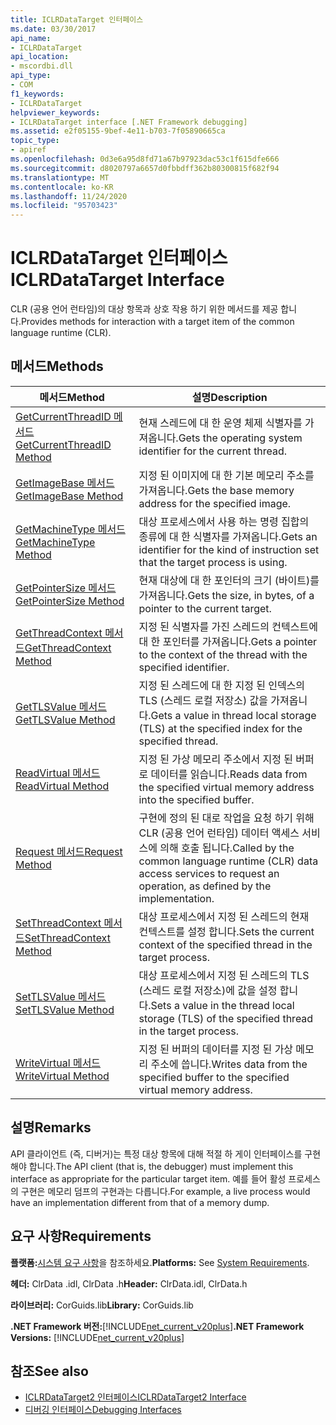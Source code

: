 ```yaml
---
title: ICLRDataTarget 인터페이스
ms.date: 03/30/2017
api_name:
- ICLRDataTarget
api_location:
- mscordbi.dll
api_type:
- COM
f1_keywords:
- ICLRDataTarget
helpviewer_keywords:
- ICLRDataTarget interface [.NET Framework debugging]
ms.assetid: e2f05155-9bef-4e11-b703-7f05890665ca
topic_type:
- apiref
ms.openlocfilehash: 0d3e6a95d8fd71a67b97923dac53c1f615dfe666
ms.sourcegitcommit: d8020797a6657d0fbbdff362b80300815f682f94
ms.translationtype: MT
ms.contentlocale: ko-KR
ms.lasthandoff: 11/24/2020
ms.locfileid: "95703423"
---
```

# <a name="iclrdatatarget-interface"></a><span data-ttu-id="f0a66-102">ICLRDataTarget 인터페이스</span><span class="sxs-lookup"><span data-stu-id="f0a66-102">ICLRDataTarget Interface</span></span>

<span data-ttu-id="f0a66-103">CLR (공용 언어 런타임)의 대상 항목과 상호 작용 하기 위한 메서드를 제공 합니다.</span><span class="sxs-lookup"><span data-stu-id="f0a66-103">Provides methods for interaction with a target item of the common language runtime (CLR).</span></span>  
  
## <a name="methods"></a><span data-ttu-id="f0a66-104">메서드</span><span class="sxs-lookup"><span data-stu-id="f0a66-104">Methods</span></span>  
  
|<span data-ttu-id="f0a66-105">메서드</span><span class="sxs-lookup"><span data-stu-id="f0a66-105">Method</span></span>|<span data-ttu-id="f0a66-106">설명</span><span class="sxs-lookup"><span data-stu-id="f0a66-106">Description</span></span>|  
|------------|-----------------|  
|[<span data-ttu-id="f0a66-107">GetCurrentThreadID 메서드</span><span class="sxs-lookup"><span data-stu-id="f0a66-107">GetCurrentThreadID Method</span></span>](iclrdatatarget-getcurrentthreadid-method.md)|<span data-ttu-id="f0a66-108">현재 스레드에 대 한 운영 체제 식별자를 가져옵니다.</span><span class="sxs-lookup"><span data-stu-id="f0a66-108">Gets the operating system identifier for the current thread.</span></span>|  
|[<span data-ttu-id="f0a66-109">GetImageBase 메서드</span><span class="sxs-lookup"><span data-stu-id="f0a66-109">GetImageBase Method</span></span>](iclrdatatarget-getimagebase-method.md)|<span data-ttu-id="f0a66-110">지정 된 이미지에 대 한 기본 메모리 주소를 가져옵니다.</span><span class="sxs-lookup"><span data-stu-id="f0a66-110">Gets the base memory address for the specified image.</span></span>|  
|[<span data-ttu-id="f0a66-111">GetMachineType 메서드</span><span class="sxs-lookup"><span data-stu-id="f0a66-111">GetMachineType Method</span></span>](iclrdatatarget-getmachinetype-method.md)|<span data-ttu-id="f0a66-112">대상 프로세스에서 사용 하는 명령 집합의 종류에 대 한 식별자를 가져옵니다.</span><span class="sxs-lookup"><span data-stu-id="f0a66-112">Gets an identifier for the kind of instruction set that the target process is using.</span></span>|  
|[<span data-ttu-id="f0a66-113">GetPointerSize 메서드</span><span class="sxs-lookup"><span data-stu-id="f0a66-113">GetPointerSize Method</span></span>](iclrdatatarget-getpointersize-method.md)|<span data-ttu-id="f0a66-114">현재 대상에 대 한 포인터의 크기 (바이트)를 가져옵니다.</span><span class="sxs-lookup"><span data-stu-id="f0a66-114">Gets the size, in bytes, of a pointer to the current target.</span></span>|  
|[<span data-ttu-id="f0a66-115">GetThreadContext 메서드</span><span class="sxs-lookup"><span data-stu-id="f0a66-115">GetThreadContext Method</span></span>](iclrdatatarget-getthreadcontext-method.md)|<span data-ttu-id="f0a66-116">지정 된 식별자를 가진 스레드의 컨텍스트에 대 한 포인터를 가져옵니다.</span><span class="sxs-lookup"><span data-stu-id="f0a66-116">Gets a pointer to the context of the thread with the specified identifier.</span></span>|  
|[<span data-ttu-id="f0a66-117">GetTLSValue 메서드</span><span class="sxs-lookup"><span data-stu-id="f0a66-117">GetTLSValue Method</span></span>](iclrdatatarget-gettlsvalue-method.md)|<span data-ttu-id="f0a66-118">지정 된 스레드에 대 한 지정 된 인덱스의 TLS (스레드 로컬 저장소) 값을 가져옵니다.</span><span class="sxs-lookup"><span data-stu-id="f0a66-118">Gets a value in thread local storage (TLS) at the specified index for the specified thread.</span></span>|  
|[<span data-ttu-id="f0a66-119">ReadVirtual 메서드</span><span class="sxs-lookup"><span data-stu-id="f0a66-119">ReadVirtual Method</span></span>](iclrdatatarget-readvirtual-method.md)|<span data-ttu-id="f0a66-120">지정 된 가상 메모리 주소에서 지정 된 버퍼로 데이터를 읽습니다.</span><span class="sxs-lookup"><span data-stu-id="f0a66-120">Reads data from the specified virtual memory address into the specified buffer.</span></span>|  
|[<span data-ttu-id="f0a66-121">Request 메서드</span><span class="sxs-lookup"><span data-stu-id="f0a66-121">Request Method</span></span>](iclrdatatarget-request-method.md)|<span data-ttu-id="f0a66-122">구현에 정의 된 대로 작업을 요청 하기 위해 CLR (공용 언어 런타임) 데이터 액세스 서비스에 의해 호출 됩니다.</span><span class="sxs-lookup"><span data-stu-id="f0a66-122">Called by the common language runtime (CLR) data access services to request an operation, as defined by the implementation.</span></span>|  
|[<span data-ttu-id="f0a66-123">SetThreadContext 메서드</span><span class="sxs-lookup"><span data-stu-id="f0a66-123">SetThreadContext Method</span></span>](iclrdatatarget-setthreadcontext-method.md)|<span data-ttu-id="f0a66-124">대상 프로세스에서 지정 된 스레드의 현재 컨텍스트를 설정 합니다.</span><span class="sxs-lookup"><span data-stu-id="f0a66-124">Sets the current context of the specified thread in the target process.</span></span>|  
|[<span data-ttu-id="f0a66-125">SetTLSValue 메서드</span><span class="sxs-lookup"><span data-stu-id="f0a66-125">SetTLSValue Method</span></span>](iclrdatatarget-settlsvalue-method.md)|<span data-ttu-id="f0a66-126">대상 프로세스에서 지정 된 스레드의 TLS (스레드 로컬 저장소)에 값을 설정 합니다.</span><span class="sxs-lookup"><span data-stu-id="f0a66-126">Sets a value in the thread local storage (TLS) of the specified thread in the target process.</span></span>|  
|[<span data-ttu-id="f0a66-127">WriteVirtual 메서드</span><span class="sxs-lookup"><span data-stu-id="f0a66-127">WriteVirtual Method</span></span>](iclrdatatarget-writevirtual-method.md)|<span data-ttu-id="f0a66-128">지정 된 버퍼의 데이터를 지정 된 가상 메모리 주소에 씁니다.</span><span class="sxs-lookup"><span data-stu-id="f0a66-128">Writes data from the specified buffer to the specified virtual memory address.</span></span>|  
  
## <a name="remarks"></a><span data-ttu-id="f0a66-129">설명</span><span class="sxs-lookup"><span data-stu-id="f0a66-129">Remarks</span></span>  

 <span data-ttu-id="f0a66-130">API 클라이언트 (즉, 디버거)는 특정 대상 항목에 대해 적절 하 게이 인터페이스를 구현 해야 합니다.</span><span class="sxs-lookup"><span data-stu-id="f0a66-130">The API client (that is, the debugger) must implement this interface as appropriate for the particular target item.</span></span> <span data-ttu-id="f0a66-131">예를 들어 활성 프로세스의 구현은 메모리 덤프의 구현과는 다릅니다.</span><span class="sxs-lookup"><span data-stu-id="f0a66-131">For example, a live process would have an implementation different from that of a memory dump.</span></span>  
  
## <a name="requirements"></a><span data-ttu-id="f0a66-132">요구 사항</span><span class="sxs-lookup"><span data-stu-id="f0a66-132">Requirements</span></span>  

 <span data-ttu-id="f0a66-133">**플랫폼:**[시스템 요구 사항](../../get-started/system-requirements.md)을 참조하세요.</span><span class="sxs-lookup"><span data-stu-id="f0a66-133">**Platforms:** See [System Requirements](../../get-started/system-requirements.md).</span></span>  
  
 <span data-ttu-id="f0a66-134">**헤더:** ClrData .idl, ClrData .h</span><span class="sxs-lookup"><span data-stu-id="f0a66-134">**Header:** ClrData.idl, ClrData.h</span></span>  
  
 <span data-ttu-id="f0a66-135">**라이브러리:** CorGuids.lib</span><span class="sxs-lookup"><span data-stu-id="f0a66-135">**Library:** CorGuids.lib</span></span>  
  
 <span data-ttu-id="f0a66-136">**.NET Framework 버전:**[!INCLUDE[net_current_v20plus](../../../../includes/net-current-v20plus-md.md)]</span><span class="sxs-lookup"><span data-stu-id="f0a66-136">**.NET Framework Versions:** [!INCLUDE[net_current_v20plus](../../../../includes/net-current-v20plus-md.md)]</span></span>  
  
## <a name="see-also"></a><span data-ttu-id="f0a66-137">참조</span><span class="sxs-lookup"><span data-stu-id="f0a66-137">See also</span></span>

- [<span data-ttu-id="f0a66-138">ICLRDataTarget2 인터페이스</span><span class="sxs-lookup"><span data-stu-id="f0a66-138">ICLRDataTarget2 Interface</span></span>](iclrdatatarget2-interface.md)
- [<span data-ttu-id="f0a66-139">디버깅 인터페이스</span><span class="sxs-lookup"><span data-stu-id="f0a66-139">Debugging Interfaces</span></span>](debugging-interfaces.md)
